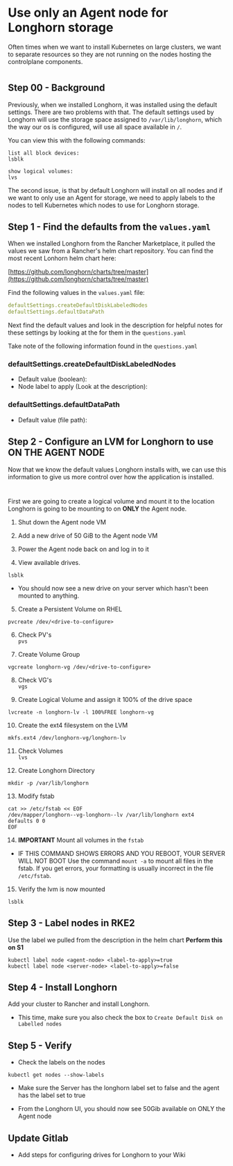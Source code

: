 # Use only an Agent node for Longhorn storage

Often times when we want to install Kubernetes on large clusters, we want to separate resources so they are not running on the nodes hosting the controlplane components.

#

## Step 00 - Background

Previously, when we installed Longhorn, it was installed using the default settings. There are two problems with that. The default settings used by Longhorn will use the storage space assigned to `/var/lib/longhorn`, which the way our os is configured, will use all space available in `/`.

You can view this with the following commands:

```shell
list all block devices:
lsblk

show logical volumes:
lvs
```

The second issue, is that by default Longhorn will install on all nodes and if we want to only use an Agent for storage, we need to apply labels to the nodes to tell Kubernetes which nodes to use for Longhorn storage.

## Step 1 - Find the defaults from the `values.yaml`

When we installed Longhorn from the Rancher Marketplace, it pulled the values we saw from a Rancher's helm chart repository.  You can find the most recent Lonhorn helm chart here:

[https://github.com/longhorn/charts/tree/master](https://github.com/longhorn/charts/tree/master)

Find the following values in the `values.yaml` file:

```yaml
defaultSettings.createDefaultDiskLabeledNodes
defaultSettings.defaultDataPath
```

Next find the default values and look in the description for helpful notes for these settings by looking at the for them in the `questions.yaml`

Take note of the following information found in the `questions.yaml`

### defaultSettings.createDefaultDiskLabeledNodes

- Default value (boolean):
- Node label to apply (Look at the description):

### defaultSettings.defaultDataPath

- Default value (file path):

## Step 2 - Configure an LVM for Longhorn to use **ON THE AGENT NODE**

Now that we know the default values Longhorn installs with, we can use this information to give us more control over how the application is installed.

#

First we are going to create a logical volume and mount it to the location Longhorn is going to be mounting to on **ONLY** the Agent node.

1. Shut down the Agent node VM

2. Add a new drive of 50 GiB to the Agent node VM

3. Power the Agent node back on and log in to it

4. View available drives.

```shell
lsblk
```

- You should now see a new drive on your server which hasn't been mounted to anything.

5. Create a Persistent Volume on RHEL

```shell  
pvcreate /dev/<drive-to-configure>
```

6. Check PV's  
`pvs`  

7. Create Volume Group  

```shell
vgcreate longhorn-vg /dev/<drive-to-configure>
```

8. Check VG's  
`vgs`  

9. Create Logical Volume and assign it 100% of the drive space

```shell
lvcreate -n longhorn-lv -l 100%FREE longhorn-vg
```

10. Create the ext4 filesystem on the LVM  

```shell
mkfs.ext4 /dev/longhorn-vg/longhorn-lv
```

11. Check Volumes  
`lvs`  

12. Create Longhorn Directory  

```shell
mkdir -p /var/lib/longhorn
```

13. Modify fstab  

```shell
cat >> /etc/fstab << EOF
/dev/mapper/longhorn--vg-longhorn--lv /var/lib/longhorn ext4     defaults 0 0
EOF
```

14. **IMPORTANT** Mount all volumes in the `fstab`

- IF THIS COMMAND SHOWS ERRORS AND YOU REBOOT, YOUR SERVER WILL NOT BOOT
Use the command `mount -a` to mount all files in the fstab.  If you get errors, your formatting is usually incorrect in the file `/etc/fstab`.

15. Verify the lvm is now mounted

```shell
lsblk
```

## Step 3 - Label nodes in RKE2

Use the label we pulled from the description in the helm chart
**Perform this on S1**

```shell
kubectl label node <agent-node> <label-to-apply>=true
kubectl label node <server-node> <label-to-apply>=false
```

## Step 4 - Install Longhorn

Add your cluster to Rancher and install Longhorn.

- This time, make sure you also check the box to `Create Default Disk on Labelled nodes`

## Step 5 - Verify

- Check the labels on the nodes

```shell
kubectl get nodes --show-labels
```

- Make sure the Server has the longhorn label set to false and the agent has the label set to true

- From the Longhorn UI, you should now see 50Gib available on ONLY the Agent node

## Update Gitlab

- Add steps for configuring drives for Longhorn to your Wiki
```